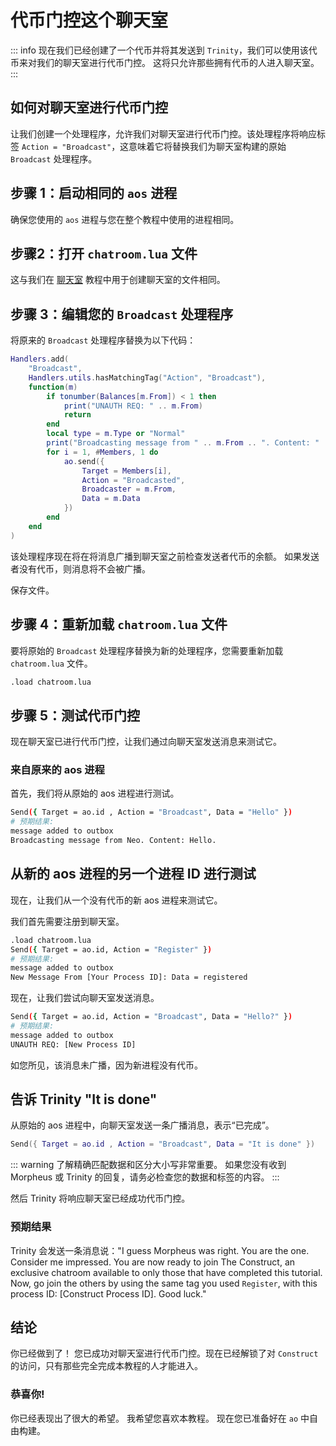 # 代币门控这个聊天室

::: info
现在我们已经创建了一个代币并将其发送到 `Trinity`，我们可以使用该代币来对我们的聊天室进行代币门控。 这将只允许那些拥有代币的人进入聊天室。
:::

## 如何对聊天室进行代币门控

让我们创建一个处理程序，允许我们对聊天室进行代币门控。该处理程序将响应标签 `Action = "Broadcast"`，这意味着它将替换我们为聊天室构建的原始 `Broadcast` 处理程序。

## 步骤 1：启动相同的 `aos` 进程

确保您使用的 `aos` 进程与您在整个教程中使用的进程相同。

## 步骤2：打开 `chatroom.lua` 文件

这与我们在 [聊天室](chatroom) 教程中用于创建聊天室的文件相同。

## 步骤 3：编辑您的 `Broadcast` 处理程序

将原来的 `Broadcast` 处理程序替换为以下代码：

```lua
Handlers.add(
    "Broadcast",
    Handlers.utils.hasMatchingTag("Action", "Broadcast"),
    function(m)
        if tonumber(Balances[m.From]) < 1 then
            print("UNAUTH REQ: " .. m.From)
            return
        end
        local type = m.Type or "Normal"
        print("Broadcasting message from " .. m.From .. ". Content: " .. m.Data)
        for i = 1, #Members, 1 do
            ao.send({
                Target = Members[i],
                Action = "Broadcasted",
                Broadcaster = m.From,
                Data = m.Data
            })
        end
    end
)
```

该处理程序现在将在将消息广播到聊天室之前检查发送者代币的余额。 如果发送者没有代币，则消息将不会被广播。

保存文件。

## 步骤 4：重新加载 `chatroom.lua` 文件

要将原始的 `Broadcast` 处理程序替换为新的处理程序，您需要重新加载 `chatroom.lua` 文件。

```sh
.load chatroom.lua
```

## 步骤 5：测试代币门控

现在聊天室已进行代币门控，让我们通过向聊天室发送消息来测试它。

### 来自原来的 aos 进程

首先，我们将从原始的 aos 进程进行测试。

```sh
Send({ Target = ao.id , Action = "Broadcast", Data = "Hello" })
# 预期结果:
message added to outbox
Broadcasting message from Neo. Content: Hello.
```

## 从新的 aos 进程的另一个进程 ID 进行测试

现在，让我们从一个没有代币的新 aos 进程来测试它。

我们首先需要注册到聊天室。

```sh
.load chatroom.lua
Send({ Target = ao.id, Action = "Register" })
# 预期结果:
message added to outbox
New Message From [Your Process ID]: Data = registered
```

现在，让我们尝试向聊天室发送消息。

```sh
Send({ Target = ao.id, Action = "Broadcast", Data = "Hello?" })
# 预期结果:
message added to outbox
UNAUTH REQ: [New Process ID]
```

如您所见，该消息未广播，因为新进程没有代币。

## 告诉 Trinity "It is done"

从原始的 aos 进程中，向聊天室发送一条广播消息，表示“已完成”。

```lua
Send({ Target = ao.id , Action = "Broadcast", Data = "It is done" })
```

::: warning
了解精确匹配数据和区分大小写非常重要。 如果您没有收到 Morpheus 或 Trinity 的回复，请务必检查您的数据和标签的内容。
:::

然后 Trinity 将响应聊天室已经成功代币门控。

### 预期结果

Trinity 会发送一条消息说："I guess Morpheus was right. You are the one. Consider me impressed. You are now ready to join The Construct, an exclusive chatroom available to only those that have completed this tutorial. Now, go join the others by using the same tag you used `Register`, with this process ID: [Construct Process ID]. Good luck."

## 结论

你已经做到了！ 您已成功对聊天室进行代币门控。现在已经解锁了对 `Construct` 的访问，只有那些完全完成本教程的人才能进入。

### 恭喜你!

你已经表现出了很大的希望。 我希望您喜欢本教程。 现在您已准备好在 `ao` 中自由构建。
